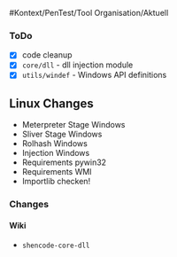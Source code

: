  #Kontext/PenTest/Tool Organisation/Aktuell 

### ToDo


- [x] code cleanup
- [x] `core/dll` - dll injection module
- [x] `utils/windef` - Windows API definitions

## Linux Changes

- Meterpreter Stage Windows
- Sliver Stage Windows
- Rolhash Windows
- Injection Windows
- Requirements pywin32
- Requirements WMI
- Importlib checken!

### Changes


#### Wiki

- `shencode-core-dll`
